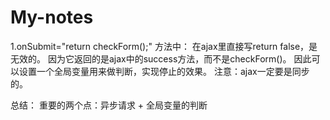 # My-notes
1.onSubmit="return checkForm();" 方法中：
在ajax里直接写return false，是无效的。
因为它返回的是ajax中的success方法，而不是checkForm()。
因此可以设置一个全局变量用来做判断，实现停止的效果。
注意：ajax一定要是同步的。
<form action="/1/mobile/codeJsLogin" onSubmit="return checkForm();" id="login_form" method="post">
<script>
    function checkForm(){
        var cname = $("#cname").val();
        var randomSms = $("#randomSms").val();
        n = false;//全局变量，以便下面做判断
        $.ajax({
            type: "POST",
            url: "/1/mobile/jsCode",
            data: {cname:cname,randomSms:randomSms},
            dataType: "json",
            async: false,//一定要是同步请求，否则会跳转；（ajax默认是异步的）
            success: function(obj){
                if (obj['error'] == '1') {
                    alert(obj['message']);

                } else {
                    n = true;
                    alert(obj['message']);

                }
            }
        });
　　　　//全局判断
        if(n) {
             return true;
        }else{
            return false;
        }
    }
</script>
总结：
重要的两个点：异步请求  +  全局变量的判断
